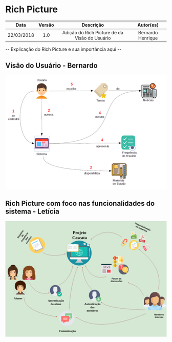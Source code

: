 # Rich Picture

| Data | Versão | Descrição | Autor(es) |
|:----:|:------:|:---------:|:---------:|
|22/03/2018|1.0| Adição do Rich Picture de da Visão do Usuário | Bernardo Henrique |

-- Explicação do Rich Picture e sua importância aqui --


## Visão do Usuário - Bernardo

![Visão do usuário do sistema](../img/richPictures/rpBernardoUsuario.png)

## Rich Picture com foco nas funcionalidades do sistema - Letícia

![Foco nas funcionalidades](../img/richPictures/rpLeticiaFuncionalidades.png)
